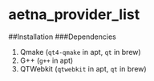 # aetna_provider_list

##Installation
###Dependencies
1. Qmake (`qt4-qmake` in apt, `qt` in brew)
2. G++   (`g++` in apt)
3. QTWebkit (`qtwebkit` in apt, `qt` in brew)
